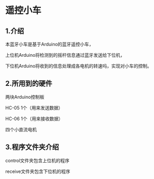 # 遥控小车

## **1.介绍**

本蓝牙小车是基于Arduino的蓝牙遥控小车，

上位机Arduino将检测到的摇杆信息通过蓝牙发送给下位机，

下位机Arduino将收到的信息处理成各电机的转速吗，实现对小车的控制。

## 2.所用到的硬件

两块Arduino控制板

HC-05 1个（用来发送数据）

HC-06 1个（用来接收数据）

四个小直流电机

## 3.程序文件夹介绍

control文件夹包含上位机的程序

receive文件夹包含下位机的程序
